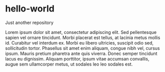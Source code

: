 # hello-world
Just another repository


Lorem ipsum dolor sit amet, consectetur adipiscing elit. Sed pellentesque sapien vel ornare tincidunt. Morbi placerat est tellus, at lacinia metus mollis id. Curabitur vel interdum ex. Morbi eu libero ultricies, suscipit odio sed, sollicitudin tortor. Phasellus sit amet enim aliquam, congue nibh vel, cursus ipsum. Mauris pretium pharetra ante quis viverra. Donec semper tincidunt lacus eu dignissim. Aliquam porttitor, ipsum vitae accumsan convallis, augue sem ullamcorper metus, ut sodales leo leo sodales est.
